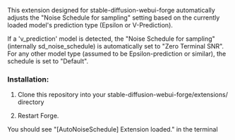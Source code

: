This extension designed for stable-diffusion-webui-forge automatically adjusts the "Noise Schedule for sampling" setting based on the currently loaded model's prediction type (Epsilon or V-Prediction). 

If a 'v_prediction' model is detected, the "Noise Schedule for sampling" (internally sd_noise_schedule) is automatically set to "Zero Terminal SNR".
For any other model type (assumed to be Epsilon-prediction or similar), the schedule is set to "Default".


### Installation:


1. Clone this repository into your stable-diffusion-webui-forge/extensions/ directory

2. Restart Forge.

You should see "[AutoNoiseSchedule] Extension loaded." in the terminal

